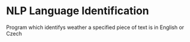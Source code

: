 # NLP Language Identification

Program which identifys weather a specified piece of text is in English or Czech

